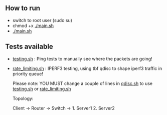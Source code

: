 ## How to run

- switch to root user (sudo su)
- chmod +x [./main.sh](./main.sh)
- [./main.sh](./main.sh)

## Tests available
- [testing.sh](./testing.sh) : Ping tests to manually see where the packets are going!
- [rate_limiting.sh](./rate_limiting.sh) : IPERF3 testing, using tbf qdisc to shape iperf3 traffic in priority queue!

    Please note: YOU MUST change a couple of lines in [qdisc.sh](./qdisc.sh) to use [testing.sh](./testing.sh) or [rate_limiting.sh](./rate_limiting.sh)


    Topology:

    Client -> Router -> Switch -> 1. Server1 2. Server2